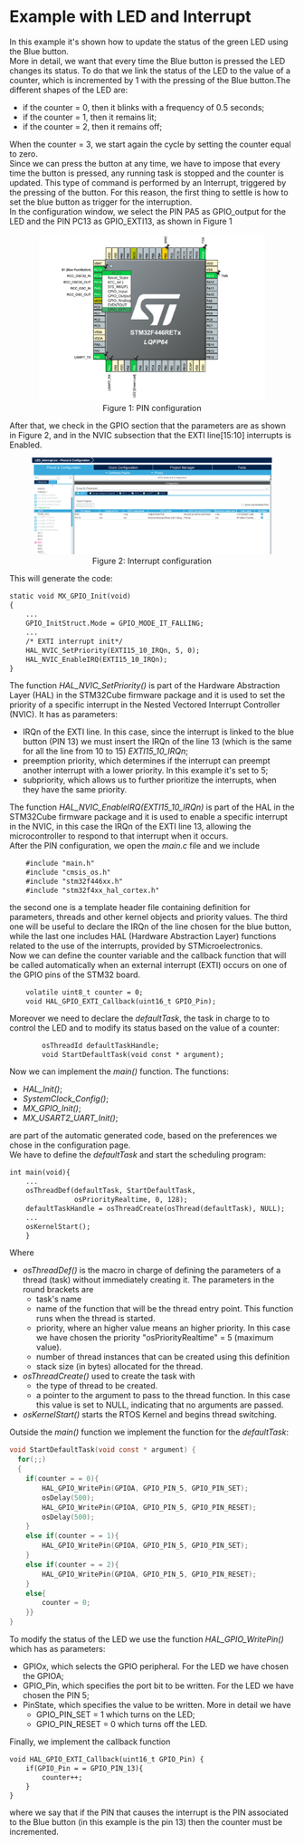 # Example with LED and Interrupt  

In this example it's shown how to update the status of the green LED using the Blue button.  
More in detail, we want that every time the Blue button is pressed the LED changes its status. To do that we link the status of the LED to the value of a counter, which is incremented by 1 with the pressing of the Blue button.The different shapes of the LED are:
- if the counter = 0, then it blinks with a frequency of 0.5 seconds;  
- if the counter = 1, then it remains lit;  
- if the counter = 2, then it remains off;  

When the counter = 3, we start again the cycle by setting the counter equal to zero.  
Since we can press the button at any time, we have to impose that every time the button is pressed, any running task is stopped and the counter is updated. This type of command is performed by an Interrupt, triggered by the pressing of the button. For this reason, the first thing to settle is how to set the blue button as trigger for the interruption.  
In the configuration window, we select the PIN PA5 as GPIO_output for the LED and the PIN PC13 as GPIO\_EXTI13, as shown in Figure 1  

<figure align="center">
    <img src="figures_for_README/es.2.1.png" width="400"
         alt="Figure 1: PIN configuration">
    <figcaption>Figure 1: PIN configuration</figcaption>
</figure>

After that, we check in the GPIO section that the parameters are as shown in Figure 2, and in the NVIC subsection that the EXTI line[15:10] interrupts is Enabled.  

<figure align="center">
    <img src="figures_for_README/es.2.2.png" width="600"
         alt="Figure 2: Interrupt configuration">
    <figcaption>Figure 2: Interrupt configuration</figcaption>
</figure>

This will generate the code:
```
static void MX_GPIO_Init(void)
{
    ...
    GPIO_InitStruct.Mode = GPIO_MODE_IT_FALLING;
    ...
    /* EXTI interrupt init*/
    HAL_NVIC_SetPriority(EXTI15_10_IRQn, 5, 0);
    HAL_NVIC_EnableIRQ(EXTI15_10_IRQn);
}
```  
The function _HAL_NVIC_SetPriority()_ is part of the Hardware Abstraction Layer (HAL) in the STM32Cube firmware package and it is used to set the priority of a specific interrupt in the Nested Vectored Interrupt Controller (NVIC). It has as parameters:   
- IRQn of the EXTI line. In this case, since the interrupt is linked to the blue button (PIN 13) we must insert the IRQn of the line 13 (which is the same for all the line from 10 to 15) _EXTI15_10_IRQn_;  
- preemption priority, which determines if the interrupt can preempt another interrupt with a lower priority. In this example it's set to 5;  
- subpriority, which allows us to further prioritize the interrupts, when they have the same priority.  

The function _HAL_NVIC_EnableIRQ(EXTI15_10_IRQn)_ is part of the HAL in the STM32Cube firmware package and it is used to enable a specific interrupt in the NVIC, in this case the IRQn of the EXTI line 13, allowing the microcontroller to respond to that interrupt when it occurs.  
After the PIN configuration, we open the _main.c_ file and we include  
```
    #include "main.h"
    #include "cmsis_os.h"
    #include "stm32f446xx.h"
    #include "stm32f4xx_hal_cortex.h"
```
the second one is a template header file containing definition for parameters, threads and other kernel objects and priority values. The third one will be useful to declare the IRQn of the line chosen for the blue button, while the last one includes HAL (Hardware Abstraction Layer) functions related to the use of the interrupts, provided by STMicroelectronics.  
Now we can define the counter variable and the callback function that will be called automatically when an external interrupt (EXTI) occurs on one of the GPIO pins of the STM32 board.  

```
    volatile uint8_t counter = 0;
    void HAL_GPIO_EXTI_Callback(uint16_t GPIO_Pin);
```
Moreover we need to declare the _defaultTask_, the task in charge to to control the LED and to modify its status based on the value of a counter:  
```
        osThreadId defaultTaskHandle;
        void StartDefaultTask(void const * argument);
```
Now we can implement the _main()_ function. The functions:  
- _HAL_Init()_;  
- _SystemClock_Config()_;  
- _MX_GPIO_Init()_;  
- _MX_USART2_UART_Init()_;  

are part of the automatic generated code, based on the preferences we chose in the configuration page.  
We have to define the _defaultTask_ and start the scheduling program:  

```
int main(void){
    ...
    osThreadDef(defaultTask, StartDefaultTask, 
                osPriorityRealtime, 0, 128);
    defaultTaskHandle = osThreadCreate(osThread(defaultTask), NULL);
    ...
    osKernelStart();
    }
```
Where  
- _osThreadDef()_ is the macro in charge of defining the parameters of a thread (task) without immediately creating it. The parameters in the round brackets are  
    + task's name  
    + name of the function that will be the thread entry point. This function runs when the thread is started.  
    + priority, where an higher value means an higher priority. In this case we have chosen the priority "osPriorityRealtime" = 5 (maximum value).  
    + number of thread instances that can be created using this definition  
    + stack size (in bytes) allocated for the thread.  
- _osThreadCreate()_ used to create the task with  
    + the type of thread to be created.  
    + a pointer to the argument to pass to the thread function. In this case this value is set to NULL, indicating that no arguments are passed.  
- _osKernelStart()_ starts the RTOS Kernel and begins thread switching.  

Outside the _main()_ function we implement the function for the _defaultTask_:  
```C
void StartDefaultTask(void const * argument) {
  for(;;)
  {
	if(counter = = 0){
		HAL_GPIO_WritePin(GPIOA, GPIO_PIN_5, GPIO_PIN_SET);
		osDelay(500);
		HAL_GPIO_WritePin(GPIOA, GPIO_PIN_5, GPIO_PIN_RESET);
		osDelay(500);
	}
	else if(counter = = 1){
		HAL_GPIO_WritePin(GPIOA, GPIO_PIN_5, GPIO_PIN_SET);
	}
	else if(counter = = 2){
		HAL_GPIO_WritePin(GPIOA, GPIO_PIN_5, GPIO_PIN_RESET);
	}
	else{
		counter = 0; 
    }}
}
```
To modify the status of the LED we use the function _HAL_GPIO_WritePin()_ which has as parameters:  
- GPIOx, which selects the GPIO peripheral. For the LED we have chosen the GPIOA;  
- GPIO_Pin, which specifies the port bit to be written. For the LED we have chosen the PIN 5;  
- PinState, which specifies the value to be written. More in detail we have  
    + GPIO_PIN_SET = 1 which turns on the LED;  
    + GPIO_PIN_RESET = 0 which turns off the LED.  

Finally, we implement the callback function  
```
void HAL_GPIO_EXTI_Callback(uint16_t GPIO_Pin) {
	if(GPIO_Pin = = GPIO_PIN_13){
		counter++;
	}
}
```
where we say that if the PIN that causes the interrupt is the PIN associated to the Blue button (in this example is the pin 13) then the counter must be incremented.
